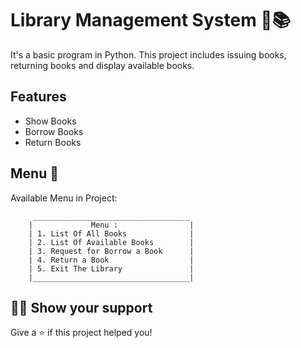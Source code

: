 
# Library Management System 🏫📚

It's a basic program in Python.
This project includes issuing books, returning books and display available books.



## Features 

- Show Books
- Borrow Books
- Return Books
## Menu 🧾



Available Menu in Project:

         ___________________________________
        |             Menu :                |
        | 1. List Of All Books              |
        | 2. List Of Available Books        |
        | 3. Request for Borrow a Book      |
        | 4. Return a Book                  |
        | 5. Exit The Library               |
        |___________________________________|
       



## 👨‍🚀 Show your support

Give a ⭐️ if this project helped you!